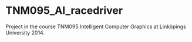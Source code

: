 TNM095_AI_racedriver
====================

Project in the course TNM095 Intelligent Computer Graphics at Linköpings University 2014.
